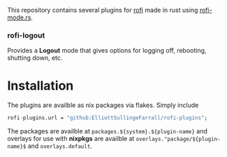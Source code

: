 
This repository contains several plugins for [rofi](https://github.com/davatorium/rofi) made in rust using [rofi-mode.rs](https://github.com/SabrinaJewson/rofi-mode.rs).

### rofi-logout

Provides a **Logout** mode that gives options for logging off, rebooting, shutting down, etc.

# Installation

The plugins are availble as nix packages via flakes. Simply include
```nix
rofi-plugins.url = "github:ElliottSullingeFarrall/rofi-plugins";
```
The packages are availble at `packages.${system}.${plugin-name}` and overlays for use with **nixpkgs** are availble at `overlays."package/${plugin-name}$` and `overlays.default`.
